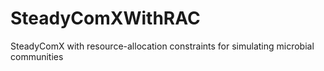 # SteadyComXWithRAC
SteadyComX with resource-allocation constraints for simulating microbial communities
